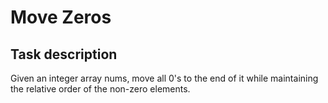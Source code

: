 # Move Zeros
## Task description
Given an integer array nums, move all 0's to the end of it while maintaining the relative order of the non-zero elements.